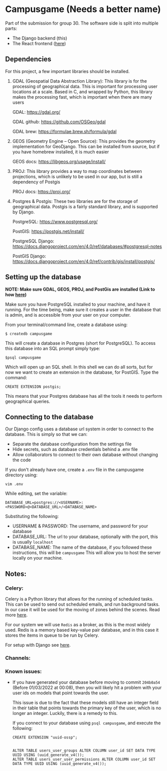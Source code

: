 # Campusgame (Needs a better name)

Part of the submission for group 30. The software side is split into multiple parts:

- The Django backend (this)
- The React frontend ([here](https://github.com/uoe-compsci-grp30/campusgame-react))

## Dependencies

For this project, a few important libraries should be installed.

1. GDAL (Geospatial Data Abstraction Library): This library is for the processing of geographical data. This is
   important for processing user locations at a scale. Based in C, and wrapped by Python, this library makes the
   processing fast, which is important when there are many users

   GDAL: https://gdal.org/

   GDAL github: https://github.com/OSGeo/gdal

   GDAL brew: https://formulae.brew.sh/formula/gdal

2. GEOS (Geometry Engine – Open Source): This provides the geometry implementation for GeoDjango. This can be installed from source, but if you have homebrew installed, it is much easier

   GEOS docs: https://libgeos.org/usage/install/

3. PROJ: This library provides a way to map coordinates between projections, which is unlikely to be used in our app, but is still a dependency of Postgis

   PROJ docs: https://proj.org/

5. Postgres & Postgis: These two libraries are for the storage of geographical data.
   Postgis is a fairly standard library, and is supported by Django.

   PostgreSQL: https://www.postgresql.org/
   
   PostGIS: https://postgis.net/install/

   PostgreSQL Django: https://docs.djangoproject.com/en/4.0/ref/databases/#postgresql-notes

   PostGIS Django: https://docs.djangoproject.com/en/4.0/ref/contrib/gis/install/postgis/
   

## Setting up the database

__NOTE: Make sure GDAL, GEOS, PROJ, and PostGis are installed (Link to how [here](https://docs.djangoproject.com/en/4.0/ref/contrib/gis/install/geolibs/#geosbuild))__

Make sure you have PostgreSQL installed to your machine, and have it running.
For the time being, make sure it creates a user in the database that is admin, and is accessible from your 
user on your computer.

From your terminal/command line, create a database using:

`$ createdb campusgame`

This will create a database in Postgres (short for PostgreSQL).
To access this database into an SQL prompt simply type:

`$psql campusgame`

Which will open up an SQL shell. 
In this shell we can do all sorts, but for now we want to create an extension in the database, for PostGIS.
Type the command:

`CREATE EXTENSION postgis;`

This means that your Postgres database has all the tools it needs to perform geographical queries.

## Connecting to the database

Our Django config uses a database url system in order to connect to the database.
This is simply so that we can: 
 - Separate the database configuration from the settings file
 - Hide secrets, such as database credentials behind a .env file
 - Allow collaborators to connect to their own database without changing the code

If you don't already have one, create a `.env` file in the campusgame directory using:

`vim .env`

While editing, set the variable:

`DATABASE_URL=postgres://<USERNAME>:<PASSWORD>@<DATABASE_URL>/<DATABASE_NAME>`

Substituting the following:
 - USERNAME & PASSWORD: The username, and password for your database
 - DATABASE_URL: The url to your database, optionally with the port, this is usually `localhost`
 - DATABASE_NAME: The name of the database, if you followed these instructions, this will be `campusgame`
 This will allow you to host the server locally on your machine.


## Notes:

### Celery:

Celery is a Python library that allows for the running of scheduled tasks.
This can be used to send out scheduled emails, and run background tasks.
In our case it will be used for the moving of zones behind the scenes.
Read more [here](https://docs.celeryproject.org/en/stable/getting-started/introduction.html).

For our system we will use `Redis` as a broker, as this is the most widely used.
Redis is a memory based key-value pair database, and in this case it stores the items in queue to be run by Celery.

For setup with Django see [here](https://docs.celeryproject.org/en/stable/django/first-steps-with-django.html).

### Channels:




### Known issues:

- If you have generated your database before moving to commit `204b0a54` (Before 01/03/2022 at 00:08), then you will 
likely hit a problem with your user ids on models that point towards the user.

   This issue is due to the fact that these models still have an integer field in their table that points towards the 
   primary key of the user, which is no longer an integer.
   Luckily, there is a remedy to this.

   If you connect to your database using `psql campusgame`, and execute the following:
   
   ```postgresql
   CREATE EXTENSION "uuid-ossp";
   
   
   ALTER TABLE users_user_groups ALTER COLUMN user_id SET DATA TYPE UUID USING (uuid_generate_v4());
   ALTER TABLE users_user_user_permissions ALTER COLUMN user_id SET DATA TYPE UUID USING (uuid_generate_v4());
   ```